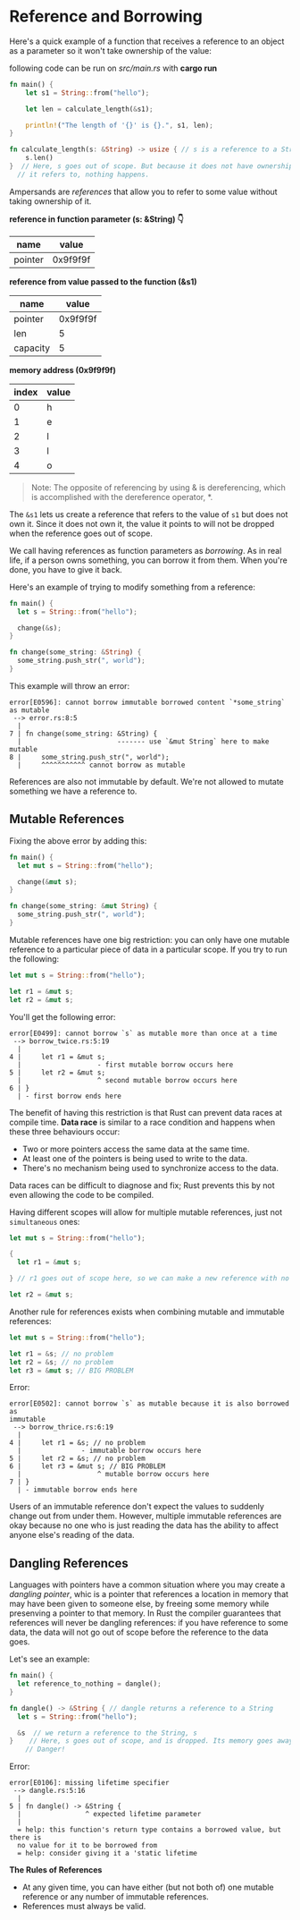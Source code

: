 # Reference and Borrowing

Here's a quick example of a function that receives a reference to an object as a parameter
so it won't take ownership of the value:

following code can be run on *src/main.rs* with **cargo run**

```rust
fn main() {
    let s1 = String::from("hello");

    let len = calculate_length(&s1);

    println!("The length of '{}' is {}.", s1, len);
}

fn calculate_length(s: &String) -> usize { // s is a reference to a String
    s.len()
}  // Here, s goes out of scope. But because it does not have ownership of what
  // it refers to, nothing happens.
```

Ampersands are *references* that allow you to refer to some value without taking ownership of it.

**reference in function parameter (s: &String) :point_down:**

name | value
---- | -----
pointer | 0x9f9f9f

**reference from value passed to the function (&s1)**

name | value
---- | -----
pointer  | 0x9f9f9f
len      | 5
capacity | 5 

**memory address (0x9f9f9f)**

index | value
----- | -----
0     | h
1     | e
2     | l
3     | l
4     | o

> Note: The opposite of referencing by using & is dereferencing, which is accomplished with the dereference operator, *.

The `&s1` lets us create a reference that refers to the value of `s1` but does not own it.
Since it does not own it, the value it points to will not be dropped when the reference goes
out of scope.

We call having references as function parameters as *borrowing*. As in real life, if a person
owns something, you can borrow it from them. When you're done, you have to give it back.

Here's an example of trying to modify something from a reference:

```rust
fn main() {
  let s = String::from("hello");

  change(&s);
}

fn change(some_string: &String) {
  some_string.push_str(", world");
}
```

This example will throw an error:

```
error[E0596]: cannot borrow immutable borrowed content `*some_string` as mutable
 --> error.rs:8:5
  |
7 | fn change(some_string: &String) {
  |                        ------- use `&mut String` here to make mutable
8 |     some_string.push_str(", world");
  |     ^^^^^^^^^^^ cannot borrow as mutable
```

References are also not immutable by default. We're not allowed to mutate something we have a 
reference to.

## Mutable References

Fixing the above error by adding this:

```rust
fn main() {
  let mut s = String::from("hello");

  change(&mut s);
}

fn change(some_string: &mut String) {
  some_string.push_str(", world");
}
```

Mutable references have one big restriction: you can only have one mutable reference to a 
particular piece of data in a particular scope. If you try to run the following:

```rust
let mut s = String::from("hello");

let r1 = &mut s;
let r2 = &mut s;
```

You'll get the following error:

```
error[E0499]: cannot borrow `s` as mutable more than once at a time
 --> borrow_twice.rs:5:19
  |
4 |     let r1 = &mut s;
  |                   - first mutable borrow occurs here
5 |     let r2 = &mut s;
  |                   ^ second mutable borrow occurs here
6 | }
  | - first borrow ends here
```

The benefit of having this restriction is that Rust can prevent data races at compile time.
**Data race** is similar to a race condition and happens when these three behaviours occur:

- Two or more pointers access the same data at the same time.
- At least one of the pointers is being used to write to the data.
- There's no mechanism being used to synchronize access to the data.

Data races can be difficult to diagnose and fix; Rust prevents this by not even allowing the
code to be compiled.

Having different scopes will allow for multiple mutable references, just not `simultaneous` ones:

```rust
let mut s = String::from("hello");

{
  let r1 = &mut s;

} // r1 goes out of scope here, so we can make a new reference with no problems.

let r2 = &mut s;
```

Another rule for references exists when combining mutable and immutable references:

```rust
let mut s = String::from("hello");

let r1 = &s; // no problem
let r2 = &s; // no problem
let r3 = &mut s; // BIG PROBLEM
```

Error:

```
error[E0502]: cannot borrow `s` as mutable because it is also borrowed as
immutable
 --> borrow_thrice.rs:6:19
  |
4 |     let r1 = &s; // no problem
  |               - immutable borrow occurs here
5 |     let r2 = &s; // no problem
6 |     let r3 = &mut s; // BIG PROBLEM
  |                   ^ mutable borrow occurs here
7 | }
  | - immutable borrow ends here
```

Users of an immutable reference don't expect the values to suddenly change out from under them.
However, multiple immutable references are okay because no one who is just reading the data has
the ability to affect anyone else's reading of the data.

## Dangling References

Languages with pointers have a common situation where you may create a *dangling pointer*, 
whic is a pointer that references a location in memory that may have been given to someone
else, by freeing some memory while presenving a pointer to that memory. In Rust the compiler
guarantees that references will never be dangling references: if you have reference to some data,
the data will not go out of scope before the reference to the data goes.

Let's see an example:

```rust
fn main() {
  let reference_to_nothing = dangle();
}

fn dangle() -> &String { // dangle returns a reference to a String
  let s = String::from("hello");

  &s  // we return a reference to the String, s
}    // Here, s goes out of scope, and is dropped. Its memory goes away.
    // Danger!
```

Error:

```
error[E0106]: missing lifetime specifier
 --> dangle.rs:5:16
  |
5 | fn dangle() -> &String {
  |                ^ expected lifetime parameter
  |
  = help: this function's return type contains a borrowed value, but there is
  no value for it to be borrowed from
  = help: consider giving it a 'static lifetime
```

**The Rules of References**

- At any given time, you can have either (but not both of) one mutable reference or any number of immutable references.
- References must always be valid.